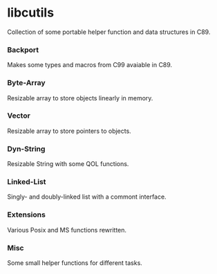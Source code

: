 # libcutils
Collection of some portable helper function and data structures in C89.

### Backport
Makes some types and macros from C99 avaiable in C89.

### Byte-Array
Resizable array to store objects linearly in memory.

### Vector
Resizable array to store pointers to objects.

### Dyn-String
Resizable String with some QOL functions.

### Linked-List
Singly- and doubly-linked list with a commont interface.

### Extensions
Various Posix and MS functions rewritten.

### Misc
Some small helper functions for different tasks.

